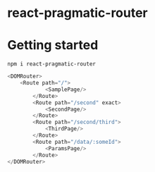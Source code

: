 # react-pragmatic-router


# Getting started
`npm i react-pragmatic-router`

```typescript
<DOMRouter>
  	<Route path="/">
			<SamplePage/>
		</Route>
		<Route path="/second" exact>
			<SecondPage/>
		</Route>
		<Route path="/second/third">
			<ThirdPage/>
		</Route>
		<Route path="/data/:someId">
			<ParamsPage/>
		</Route>
</DOMRouter>
```

